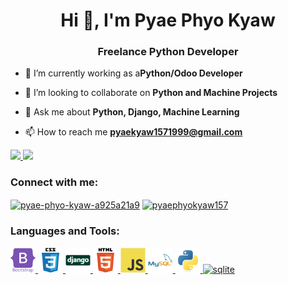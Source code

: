 <h1 align="center">Hi 👋, I'm Pyae Phyo Kyaw</h1>
<h3 align="center">Freelance Python Developer</h3>

- 🔭 I’m currently working as a**Python/Odoo Developer**

- 👯 I’m looking to collaborate on **Python and Machine Projects**

- 💬 Ask me about **Python, Django, Machine Learning**

- 📫 How to reach me **pyaekyaw1571999@gmail.com**


<a href="https://github.com/AVS1508">
  <img height="180em" src="https://github-readme-stats.vercel.app/api?username=pyaephyokyaw15&theme=calm&show_icons=true" />
  <img height="180em" src="https://github-readme-stats.vercel.app/api/top-langs/?username=pyaephyokyaw15&theme=calm&layout=compact" />
</a>

<h3 align="left">Connect with me:</h3>
<p align="left">
<a href="https://linkedin.com/in/pyae-phyo-kyaw-a925a21a9" target="blank"><img align="center" src="https://raw.githubusercontent.com/rahuldkjain/github-profile-readme-generator/master/src/images/icons/Social/linked-in-alt.svg" alt="pyae-phyo-kyaw-a925a21a9" height="30" width="40" /></a>
<a href="https://fb.com/pyaephyokyaw157" target="blank"><img align="center" src="https://raw.githubusercontent.com/rahuldkjain/github-profile-readme-generator/master/src/images/icons/Social/facebook.svg" alt="pyaephyokyaw157" height="30" width="40" /></a>
</p>

<h3 align="left">Languages and Tools:</h3>
<p align="left"> <a href="https://getbootstrap.com" target="_blank"> <img src="https://raw.githubusercontent.com/devicons/devicon/master/icons/bootstrap/bootstrap-plain-wordmark.svg" alt="bootstrap" width="40" height="40"/> </a> <a href="https://www.w3schools.com/css/" target="_blank"> <img src="https://raw.githubusercontent.com/devicons/devicon/master/icons/css3/css3-original-wordmark.svg" alt="css3" width="40" height="40"/> </a> <a href="https://www.djangoproject.com/" target="_blank"> <img src="https://raw.githubusercontent.com/devicons/devicon/master/icons/django/django-original.svg" alt="django" width="40" height="40"/> </a> <a href="https://www.w3.org/html/" target="_blank"> <img src="https://raw.githubusercontent.com/devicons/devicon/master/icons/html5/html5-original-wordmark.svg" alt="html5" width="40" height="40"/> </a> <a href="https://developer.mozilla.org/en-US/docs/Web/JavaScript" target="_blank"> <img src="https://raw.githubusercontent.com/devicons/devicon/master/icons/javascript/javascript-original.svg" alt="javascript" width="40" height="40"/> </a> <a href="https://www.mysql.com/" target="_blank"> <img src="https://raw.githubusercontent.com/devicons/devicon/master/icons/mysql/mysql-original-wordmark.svg" alt="mysql" width="40" height="40"/> </a> <a href="https://www.python.org" target="_blank"> <img src="https://raw.githubusercontent.com/devicons/devicon/master/icons/python/python-original.svg" alt="python" width="40" height="40"/> </a> <a href="https://www.sqlite.org/" target="_blank"> <img src="https://www.vectorlogo.zone/logos/sqlite/sqlite-icon.svg" alt="sqlite" width="40" height="40"/> </a> </p>


